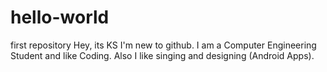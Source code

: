 # hello-world
first repository
Hey, its KS
I'm new to github.
I am a Computer Engineering Student and like Coding.
Also I like singing and designing (Android Apps).
